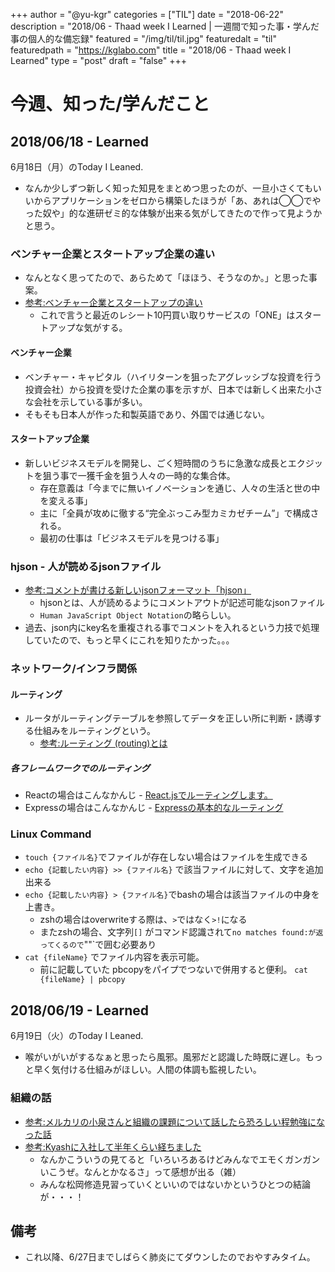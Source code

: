 +++
author = "@yu-kgr"
categories = ["TIL"]
date = "2018-06-22"
description = "2018/06 - Thaad week I Learned | 一週間で知った事・学んだ事の個人的な備忘録"
featured = "/img/til/til.jpg"
featuredalt = "til"
featuredpath = "https://kglabo.com"
title = "2018/06 - Thaad week I Learned"
type = "post"
draft = "false"
+++

# 今週、知った/学んだこと

<!-- tags = ["スタートアップ", "hjson", "Linux Command", "ルーティング", ""] -->

## 2018/06/18 - Learned

6月18日（月）のToday I Leaned.

- なんか少しずつ新しく知った知見をまとめつ思ったのが、一旦小さくてもいいからアプリケーションをゼロから構築したほうが「あ、あれは◯◯でやった奴や」的な進研ゼミ的な体験が出来る気がしてきたので作って見ようかと思う。

### ベンチャー企業とスタートアップ企業の違い

- なんとなく思ってたので、あらためて「ほほう、そうなのか。」と思った事案。
- [参考:ベンチャー企業とスタートアップの違い](http://blog.btrax.com/jp/2013/04/22/startup-2/)
  - これで言うと最近のレシート10円買い取りサービスの「ONE」はスタートアップな気がする。

#### ベンチャー企業

- ベンチャー・キャピタル（ハイリターンを狙ったアグレッシブな投資を行う投資会社）から投資を受けた企業の事を示すが、日本では新しく出来た小さな会社を示している事が多い。
- そもそも日本人が作った和製英語であり、外国では通じない。

#### スタートアップ企業

- 新しいビジネスモデルを開発し、ごく短時間のうちに急激な成長とエクジットを狙う事で一獲千金を狙う人々の一時的な集合体。
  - 存在意義は「今までに無いイノベーションを通じ、人々の生活と世の中を変える事」
  - 主に「全員が攻めに徹する“完全ぶっこみ型カミカゼチーム”」で構成される。
  - 最初の仕事は「ビジネスモデルを見つける事」

### hjson - 人が読めるjsonファイル

- [参考:コメントが書ける新しいjsonフォーマット「hjson」](http://co.bsnws.net/article/131)
  - hjsonとは、人が読めるようにコメントアウトが記述可能なjsonファイル
  - `Human JavaScript Object Notation`の略らしい。
- 過去、json内にkey名を重複される事でコメントを入れるという力技で処理していたので、もっと早くにこれを知りたかった。。。

### ネットワーク/インフラ関係

#### ルーティング

- ルータがルーティングテーブルを参照してデータを正しい所に判断・誘導する仕組みをルーティングという。
  - [参考:ルーティング (routing)とは](http://wa3.i-3-i.info/word1498.html)

##### 各フレームワークでのルーティング

- Reactの場合はこんなかんじ - [React.jsでルーティングします。](https://qiita.com/nakamura_hikaru/items/288ddc802b00ca1d191e)
- Expressの場合はこんなかんじ - [Expressの基本的なルーティング](http://expressjs.com/ja/starter/basic-routing.html)

### Linux Command

- `touch {ファイル名}`でファイルが存在しない場合はファイルを生成できる
- `echo {記載したい内容} >> {ファイル名}` で該当ファイルに対して、文字を追加出来る
- `echo {記載したい内容} > {ファイル名}`でbashの場合は該当ファイルの中身を上書き。
  - zshの場合はoverwriteする際は、`>`ではなく`>!`になる
  - またzshの場合、文字列`[]` がコマンド認識されて`no matches found:が返ってくるので`""`で囲む必要あり
- `cat {fileName}` でファイル内容を表示可能。
  - 前に記載していた pbcopyをパイプでつないで併用すると便利。 `cat {fileName} | pbcopy`

## 2018/06/19 - Learned

6月19日（火）のToday I Leaned.

- 喉がいがいがするなぁと思ったら風邪。風邪だと認識した時既に遅し。もっと早く気付ける仕組みがほしい。人間の体調も監視したい。

### 組織の話

- [参考:メルカリの小泉さんと組織の課題について話したら恐ろしい程勉強になった話](https://tinyurl.com/yb4rup4e)
- [参考:Kyashに入社して半年くらい経ちました](http://konifar.hatenablog.com/entry/2018/06/14/173716)
  - なんかこういうの見てると「いろいろあるけどみんなでエモくガンガンいこうぜ。なんとかなるさ」って感想が出る（雑）
  - みんな松岡修造見習っていくといいのではないかというひとつの結論が・・・！

## 備考

- これ以降、6/27日までしばらく肺炎にてダウンしたのでおやすみタイム。
